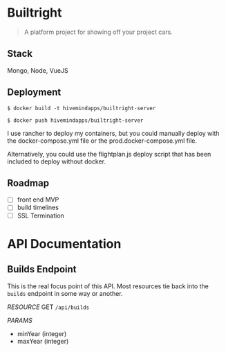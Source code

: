 # Builtright 

> A platform project for showing off your project cars.

## Stack 

Mongo, Node, VueJS

## Deployment

`$ docker build -t hivemindapps/builtright-server`

`$ docker push hivemindapps/builtright-server`

I use rancher to deploy my containers, but you could manually deploy with the docker-compose.yml file or the prod.docker-compose.yml file. 

Alternatively, you could use the flightplan.js deploy script that has been included to deploy without docker. 

## Roadmap 

- [ ] front end MVP 
- [ ] build timelines 
- [ ] SSL Termination 

# API Documentation 

## Builds Endpoint

This is the real focus point of this API. Most resources tie back into the `builds` endpoint in some way or another. 

*RESOURCE*
GET `/api/builds` 

*PARAMS*
- minYear (integer)
- maxYear (integer)


